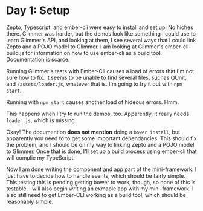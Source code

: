 # Day 1: Setup

Zepto, Typescript, and ember-cli were easy to install and set up. No
hiches there.  Glimmer was harder, but the demos look like something I
could use to learn Glimmer's API, and looking at them, I see several
ways that I could link Zepto and a POJO model to Glimmer. I am looking
at Glimmer's ember-cli-build.js for information on how to use
ember-cli as a build tool. Documentation is scarce.

Running Glimmer's tests with Ember-Cli causes a load of errors that
I'm not sure how to fix. It seems to be unable to find several files,
suchas QUnit, and `/assets/loader.js`, whatever that is. I'm going to
try it out with `npm start`.

Running with `npm start` causes another load of hideous errors. Hmm.

This happens when I try to run the demos, too. Apparently, it really
needs `loader.js`, which is missing.

Okay! The documention **does not mention** doing a `bower install`,
but apparently you need to to get some important dependancies. This
should fix the problem, and I should be on my way to linking Zepto and
a POJO model to Glimmer. Once that is done, I'll set up a build
process using ember-cli that will complie my TypeScript.

Now I am done writing the component and app part of the
mini-framework. I just have to decide how to handle events, which
should be fairly simple. This testing this is pending getting bower to
work, though, so none of this is testable. I will also begin writing
an exmaple app with my mini-framework. I also still need to get
Ember-CLI working as a build tool, which should be reasonably simple.
